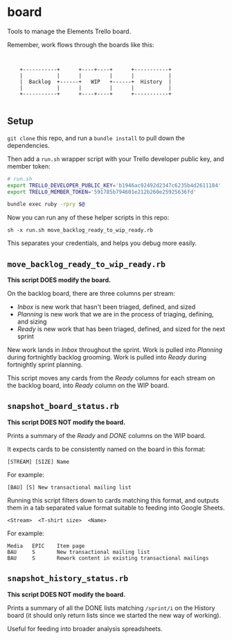 # board

Tools to manage the Elements Trello board.

Remember, work flows through the boards like this:

```


    +-----------+      +----+----+      +-----------+
    |           |      |         |      |           |
    |  Backlog  +------+   WIP   +------+  History  |
    |           |      |         |      |           |
    +-----------+      +----+----+      +-----------+


```

## Setup

`git clone` this repo, and run a `bundle install` to pull down the dependencies.

Then add a `run.sh` wrapper script with your Trello developer public key, and member token:

``` bash
# run.sh
export TRELLO_DEVELOPER_PUBLIC_KEY='b1946ac92492d2347c6235b4d2611184'
export TRELLO_MEMBER_TOKEN='591785b794601e212b260e25925636fd'

bundle exec ruby -rpry $@
```

Now you can run any of these helper scripts in this repo:

```
sh -x run.sh move_backlog_ready_to_wip_ready.rb
```

This separates your credentials, and helps you debug more easily.

## `move_backlog_ready_to_wip_ready.rb`

**This script DOES modify the board.**

On the backlog board, there are three columns per stream:

 - _Inbox_ is new work that hasn't been triaged, defined, and sized
 - _Planning_ is new work that we are in the process of triaging, defining, and sizing
 - _Ready_ is new work that has been triaged, defined, and sized for the next sprint

New work lands in _Inbox_ throughout the sprint. Work is pulled into _Planning_ during fortnightly backlog grooming. Work is pulled into _Ready_ during fortnightly sprint planning.

This script moves any cards from the _Ready_ columns for each stream on the backlog board, into _Ready_ column on the WIP board.

## `snapshot_board_status.rb`

**This script DOES NOT modify the board.**

Prints a summary of the _Ready_ and _DONE_ columns on the WIP board.

It expects cards to be consistently named on the board in this format:

```
[STREAM] [SIZE] Name
```

For example:

```
[BAU] [S] New transactional mailing list
```

Running this script filters down to cards matching this format, and outputs them in a tab separated value format suitable to feeding into Google Sheets.

```
<Stream>  <T-shirt size>  <Name>
```

For example:

```
Media   EPIC    Item page
BAU     S       New transactional mailing list
BAU     S       Rework content in existing transactional mailings
```

## `snapshot_history_status.rb`

**This script DOES NOT modify the board.**

Prints a summary of all the DONE lists matching `/sprint/i` on the History board (it should only return lists since we started the new way of working).

Useful for feeding into broader analysis spreadsheets.
